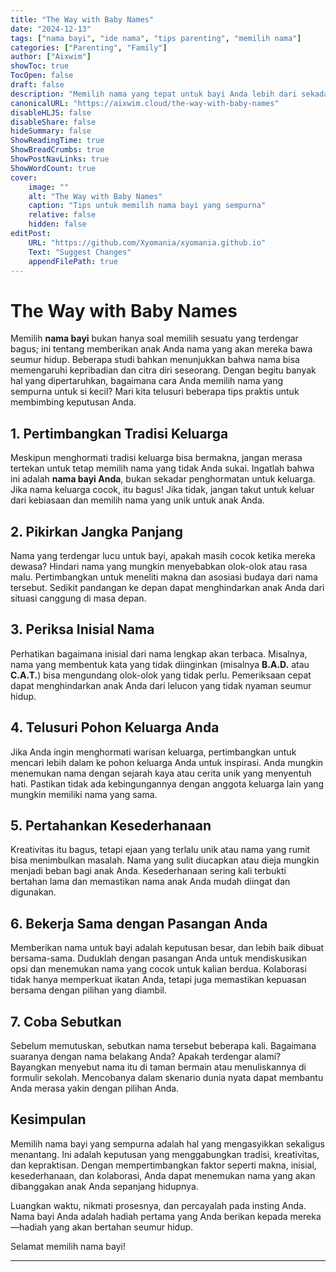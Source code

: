 ```yaml
---
title: "The Way with Baby Names"
date: "2024-12-13"
tags: ["nama bayi", "ide nama", "tips parenting", "memilih nama"]
categories: ["Parenting", "Family"]
author: ["Aixwim"]
showToc: true
TocOpen: false
draft: false
description: "Memilih nama yang tepat untuk bayi Anda lebih dari sekadar keputusan—nama tersebut membentuk identitas mereka. Berikut adalah tips penting untuk memilih nama bayi yang sempurna."
canonicalURL: "https://aixwim.cloud/the-way-with-baby-names"
disableHLJS: false
disableShare: false
hideSummary: false
ShowReadingTime: true
ShowBreadCrumbs: true
ShowPostNavLinks: true
ShowWordCount: true
cover:
    image: ""
    alt: "The Way with Baby Names"
    caption: "Tips untuk memilih nama bayi yang sempurna"
    relative: false
    hidden: false
editPost:
    URL: "https://github.com/Xyomania/xyomania.github.io"
    Text: "Suggest Changes"
    appendFilePath: true
---
```


# The Way with Baby Names

Memilih **nama bayi** bukan hanya soal memilih sesuatu yang terdengar bagus; ini tentang memberikan anak Anda nama yang akan mereka bawa seumur hidup. Beberapa studi bahkan menunjukkan bahwa nama bisa memengaruhi kepribadian dan citra diri seseorang. Dengan begitu banyak hal yang dipertaruhkan, bagaimana cara Anda memilih nama yang sempurna untuk si kecil? Mari kita telusuri beberapa tips praktis untuk membimbing keputusan Anda.

## 1. Pertimbangkan Tradisi Keluarga

Meskipun menghormati tradisi keluarga bisa bermakna, jangan merasa tertekan untuk tetap memilih nama yang tidak Anda sukai. Ingatlah bahwa ini adalah **nama bayi Anda**, bukan sekadar penghormatan untuk keluarga. Jika nama keluarga cocok, itu bagus! Jika tidak, jangan takut untuk keluar dari kebiasaan dan memilih nama yang unik untuk anak Anda.

## 2. Pikirkan Jangka Panjang

Nama yang terdengar lucu untuk bayi, apakah masih cocok ketika mereka dewasa? Hindari nama yang mungkin menyebabkan olok-olok atau rasa malu. Pertimbangkan untuk meneliti makna dan asosiasi budaya dari nama tersebut. Sedikit pandangan ke depan dapat menghindarkan anak Anda dari situasi canggung di masa depan.

## 3. Periksa Inisial Nama

Perhatikan bagaimana inisial dari nama lengkap akan terbaca. Misalnya, nama yang membentuk kata yang tidak diinginkan (misalnya **B.A.D.** atau **C.A.T.**) bisa mengundang olok-olok yang tidak perlu. Pemeriksaan cepat dapat menghindarkan anak Anda dari lelucon yang tidak nyaman seumur hidup.

## 4. Telusuri Pohon Keluarga Anda

Jika Anda ingin menghormati warisan keluarga, pertimbangkan untuk mencari lebih dalam ke pohon keluarga Anda untuk inspirasi. Anda mungkin menemukan nama dengan sejarah kaya atau cerita unik yang menyentuh hati. Pastikan tidak ada kebingungannya dengan anggota keluarga lain yang mungkin memiliki nama yang sama.

## 5. Pertahankan Kesederhanaan

Kreativitas itu bagus, tetapi ejaan yang terlalu unik atau nama yang rumit bisa menimbulkan masalah. Nama yang sulit diucapkan atau dieja mungkin menjadi beban bagi anak Anda. Kesederhanaan sering kali terbukti bertahan lama dan memastikan nama anak Anda mudah diingat dan digunakan.

## 6. Bekerja Sama dengan Pasangan Anda

Memberikan nama untuk bayi adalah keputusan besar, dan lebih baik dibuat bersama-sama. Duduklah dengan pasangan Anda untuk mendiskusikan opsi dan menemukan nama yang cocok untuk kalian berdua. Kolaborasi tidak hanya memperkuat ikatan Anda, tetapi juga memastikan kepuasan bersama dengan pilihan yang diambil.

## 7. Coba Sebutkan

Sebelum memutuskan, sebutkan nama tersebut beberapa kali. Bagaimana suaranya dengan nama belakang Anda? Apakah terdengar alami? Bayangkan menyebut nama itu di taman bermain atau menuliskannya di formulir sekolah. Mencobanya dalam skenario dunia nyata dapat membantu Anda merasa yakin dengan pilihan Anda.

## Kesimpulan

Memilih nama bayi yang sempurna adalah hal yang mengasyikkan sekaligus menantang. Ini adalah keputusan yang menggabungkan tradisi, kreativitas, dan kepraktisan. Dengan mempertimbangkan faktor seperti makna, inisial, kesederhanaan, dan kolaborasi, Anda dapat menemukan nama yang akan dibanggakan anak Anda sepanjang hidupnya.

Luangkan waktu, nikmati prosesnya, dan percayalah pada insting Anda. Nama bayi Anda adalah hadiah pertama yang Anda berikan kepada mereka—hadiah yang akan bertahan seumur hidup.

Selamat memilih nama bayi!

---
